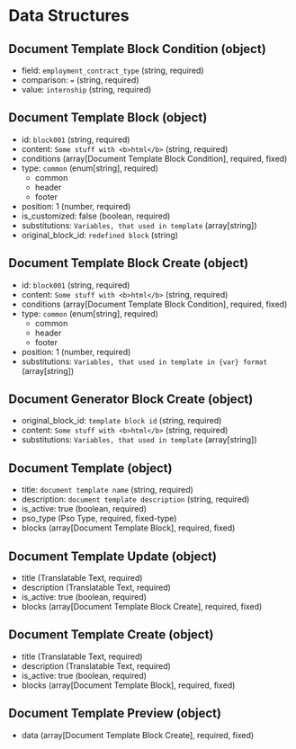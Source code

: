 # Data Structures

## Document Template Block Condition (object)
+ field: `employment_contract_type` (string, required)
+ comparison: `=` (string, required)
+ value: `internship` (string, required)

## Document Template Block (object)
+ id: `block001` (string, required)
+ content: `Some stuff with <b>html</b>` (string, required)
+ conditions (array[Document Template Block Condition], required, fixed)
+ type: `common` (enum[string], required)
    - common
    - header
    - footer
+ position: 1 (number, required)
+ is_customized: false (boolean, required)
+ substitutions: `Variables, that used in template` (array[string])
+ original_block_id: `redefined block` (string)

## Document Template Block Create (object)
+ id: `block001` (string, required)
+ content: `Some stuff with <b>html</b>` (string, required)
+ conditions (array[Document Template Block Condition], required, fixed)
+ type: `common` (enum[string], required)
  - common
  - header
  - footer
+ position: 1 (number, required)
+ substitutions: `Variables, that used in template in {var} format` (array[string]) 

## Document Generator Block Create (object)
+ original_block_id: `template block id` (string, required)
+ content: `Some stuff with <b>html</b>` (string, required)
+ substitutions: `Variables, that used in template` (array[string])

## Document Template (object)
+ title: `document template name` (string, required)
+ description: `document template description` (string, required)
+ is_active: true (boolean, required)
+ pso_type (Pso Type, required, fixed-type)
+ blocks (array[Document Template Block], required, fixed)

## Document Template Update (object)
+ title (Translatable Text, required)
+ description (Translatable Text, required)
+ is_active: true (boolean, required)
+ blocks (array[Document Template Block Create], required, fixed)

## Document Template Create (object)
+ title (Translatable Text, required)
+ description (Translatable Text, required)
+ is_active: true (boolean, required)
+ blocks (array[Document Template Block], required, fixed)

## Document Template Preview (object)
+ data (array[Document Template Block Create], required, fixed)